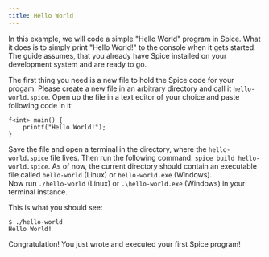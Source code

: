 ```yaml
---
title: Hello World
---
```


In this example, we will code a simple "Hello World" program in Spice. What it does is to simply print "Hello World!" to the console when it gets started. The guide assumes, that you already have Spice installed on your development system and are ready to go.

The first thing you need is a new file to hold the Spice code for your progam. Please create a new file in an arbitrary directory and call it `hello-world.spice`. Open up the file in a text editor of your choice and paste following code in it:

```spice
f<int> main() {
	printf("Hello World!");
}
```

Save the file and open a terminal in the directory, where the `hello-world.spice` file lives. Then run the following command: `spice build hello-world.spice`. As of now, the current directory should contain an executable file called `hello-world` (Linux) or `hello-world.exe` (Windows). <br>
Now run `./hello-world` (Linux) or `.\hello-world.exe` (Windows) in your terminal instance.

This is what you should see:
```shell
$ ./hello-world
Hello World!
```

Congratulation! You just wrote and executed your first Spice program!